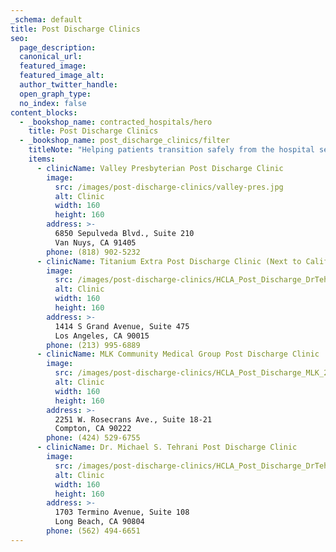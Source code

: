 ```yaml
---
_schema: default
title: Post Discharge Clinics
seo:
  page_description:
  canonical_url:
  featured_image:
  featured_image_alt:
  author_twitter_handle:
  open_graph_type:
  no_index: false
content_blocks:
  - _bookshop_name: contracted_hospitals/hero
    title: Post Discharge Clinics
  - _bookshop_name: post_discharge_clinics/filter
    titleNote: "Helping patients transition safely from the hospital setting to home."
    items:
      - clinicName: Valley Presbyterian Post Discharge Clinic
        image:
          src: /images/post-discharge-clinics/valley-pres.jpg
          alt: Clinic
          width: 160
          height: 160
        address: >-
          6850 Sepulveda Blvd., Suite 210
          Van Nuys, CA 91405
        phone: (818) 902-5232
      - clinicName: Titanium Extra Post Discharge Clinic (Next to California Hospital)
        image:
          src: /images/post-discharge-clinics/HCLA_Post_Discharge_DrTehrani_1703_Termino2.png
          alt: Clinic
          width: 160
          height: 160
        address: >-
          1414 S Grand Avenue, Suite 475
          Los Angeles, CA 90015
        phone: (213) 995-6889
      - clinicName: MLK Community Medical Group Post Discharge Clinic
        image:
          src: /images/post-discharge-clinics/HCLA_Post_Discharge_MLK_2251_Rosecranz.png
          alt: Clinic
          width: 160
          height: 160
        address: >-
          2251 W. Rosecrans Ave., Suite 18-21
          Compton, CA 90222
        phone: (424) 529-6755
      - clinicName: Dr. Michael S. Tehrani Post Discharge Clinic
        image:
          src: /images/post-discharge-clinics/HCLA_Post_Discharge_DrTehrani_1703_Termino2.png
          alt: Clinic
          width: 160
          height: 160
        address: >-
          1703 Termino Avenue, Suite 108
          Long Beach, CA 90804
        phone: (562) 494-6651    
---
```

